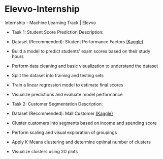 # Elevvo-Internship
Internship  - Machine Learning Track | Elevvo
- Task 1: Student Score Prediction Description:
- Dataset (Recommended): Student Performance Factors [(Kaggle) ](https://www.kaggle.com/datasets/lainguyn123/student-performance-factors/data)
- Build a model to predict students' exam scores based on their study hours
- Perform data cleaning and basic visualization to understand the dataset 
- Split the dataset into training and testing sets 
- Train a linear regression model to estimate final scores 
- Visualize predictions and evaluate model performance

- Task 2: Customer Segmentation Description:
- Dataset (Recommended): Mall Customer [(Kaggle) ](https://www.kaggle.com/datasets/vjchoudhary7/customer-segmentation-tutorial-in-python)
- Cluster customers into segments based on income and spending score
- Perform scaling and visual exploration of groupings
- Apply K-Means clustering and determine optimal number of clusters
- Visualize clusters using 2D plots
